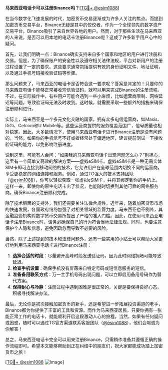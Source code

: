**马来西亚电话卡可以注册Binance吗？**[[TG💪+ @esim1088](https://t.me/s/esim1088)]

在当今数字化飞速发展的时代，加密货币交易逐渐成为许多人关注的焦点。而提到加密货币交易平台，Binance无疑是其中的佼佼者。作为一个全球领先的数字资产交易平台，Binance吸引了来自世界各地的用户。然而，对于那些生活在马来西亚的人来说，是否可以用本地的电话卡注册Binance呢？这成了许多新手用户心中的疑问。

首先，让我们明确一点：Binance确实支持来自多个国家和地区的用户进行注册和交易。但是，为了确保账户的安全性以及遵守相关法律法规，平台对新用户的注册过程设置了一定的要求。这些要求通常包括提供有效的身份证明文件、地址证明，以及通过手机号码接收验证码等步骤。

那么问题来了，马来西亚的电话卡是否符合这一要求呢？答案是肯定的！只要你的马来西亚电话卡能够正常接收短信验证码，就可以用来完成Binance的注册流程。不过，在实际操作中，有些用户可能会遇到一些小麻烦，比如运营商限制、网络延迟等问题，导致验证码无法及时收到。这时候，就需要采取一些额外的措施来确保注册顺利进行。

实际上，马来西亚是一个多元文化交融的国家，拥有众多电信运营商，如Maxis、DiGi、Celcom和U Mobile等。这些运营商提供的服务覆盖范围广，信号质量也相对稳定。因此，大多数情况下，使用马来西亚电话卡进行Binance注册是没有问题的。当然，如果你的手机信号不好或者经常处于偏远地区，建议提前测试一下接收验证码的能力，以免影响注册进度。

说到这里，可能有人会问：“如果我的马来西亚电话卡出现问题怎么办？”别担心，这里有一个简单又高效的解决方案——虚拟eSIM卡。虚拟eSIM卡是一种无需实体SIM卡即可连接到移动网络的技术，它允许用户在全球范围内切换不同的运营商，享受更稳定的网络连接和服务。例如，通过TG强大的技术支持团队（[@esim1088](https://t.me/s/esim1088)），你可以轻松获取一张虚拟eSIM卡，并将其绑定到你的手机上。这样一来，即使你的原生电话卡出了状况，也能随时切换到其他可靠的网络服务商，确保Binance注册顺利完成。

除了技术层面的支持外，我们还需要关注法律合规性。近年来，随着加密货币市场的快速发展，各国政府纷纷加强了对相关领域的监管力度。马来西亚也不例外，其金融监管机构对数字货币交易所提出了严格的准入门槛。因此，在使用马来西亚电话卡注册Binance时，请务必确保自己的行为符合当地法律法规。同时，也要注意保护个人隐私信息，避免因疏忽而导致不必要的风险。

当然，除了上述提到的技术和法律问题外，还有一些实用的小贴士可以帮助大家更好地利用马来西亚电话卡进行Binance注册：

1. **选择合适的时段**：尽量避开高峰时段发送验证码，因为此时网络拥堵可能导致延迟。
2. **检查手机设置**：确保手机没有屏蔽来自特定号码或短信息服务的短信。
3. **准备备用联系方式**：万一主手机号码出现问题，可以立即启用备用号码作为替代方案。
4. **保持耐心与冷静**：注册过程中遇到困难是很正常的，关键是要保持良好心态，积极寻找解决办法。

最后，无论你是初次接触加密货币的新手，还是希望进一步拓展投资渠道的老手，Binance都为你提供了丰富的工具和资源。而作为马来西亚居民，只要你拥有一张能正常工作的电话卡，就能顺利开启这段激动人心的旅程。当然，如果有任何疑问或困惑，随时可以通过TG官方渠道联系客服团队（[@esim1088](https://t.me/s/esim1088)），他们会竭诚为你解答！

总之，马来西亚电话卡完全可以用来注册Binance，只需稍作准备并遵循正确的操作流程即可。希望本文能够帮助到正在纠结中的朋友们，祝大家都能成功踏上加密货币之旅！ 

[[TG💪+ @esim1088](https://t.me/s/esim1088) ![Image](https://i.postimg.cc/4NQfJmqS/Snipaste-2025-05-13-00-14-12.png)]